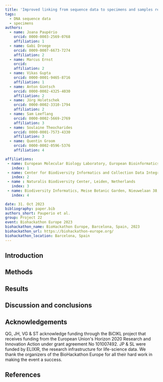 ```yaml
---
title: 'Improved linking from sequence data to specimens and samples repositories'
tags:
  - DNA sequence data
  - specimens
authors:
  - name: Joana Paupério
    orcid: 0000-0003-2569-0768
    affiliation: 1
  - name: Gabi Droege
    orcid: 0009-0007-6673-7274
    affiliation: 2
  - name: Marcus Ernst
    orcid: 
    affiliation: 2
  - name: Vikas Gupta
    orcid: 0000-0001-9465-8716
    affiliation: 1
  - name: Anton Güntsch
    orcid: 0000-0002-4325-4030
    affiliation: 2
  - name: Jörg Holetschek
    orcid: 0000-0002-3310-1794
    affiliation: 2
  - name: Sam Leeflang
    orcid: 0000-0002-5669-2769
    affiliation: 3
  - name: Soulaine Theocharides
    orcid: 0000-0001-7573-4330
    affiliation: 3
  - name: Quentin Groom
    orcid: 0000-0002-0596-5376
    affiliation: 4

affiliations:
 - name: European Molecular Biology Laboratory, European Bioinformatics Institute, Wellcome Genome Campus, Hinxton, Cambridge, CB10 1SD, United Kingdom
   index: 1
 - name: Center for Biodiversity Informatics and Collection Data Integration Botanic Garden and Botanical Museum Berlin, Freie Universität Berlin Königin-Luise-Str. 6-8, 14195 Berlin, Germany
   index: 2
 - name : Naturalis Biodiversity Center, Leiden, Netherlands
   index: 3
 - name: Biodiversity Informatics, Meise Botanic Garden, Nieuwelaan 38, 1860 Meise, Belgium
   index: 4

date: 31. Oct 2023
bibliography: paper.bib
authors_short: Pauperio et al.
group: Project 22
event: Biohackathon Europe 2023
biohackathon_name: BioHackathon Europe, Barcelona, Spain, 2023
biohackathon_url: https://biohackathon-europe.org/
biohackathon_location: Barcelona, Spain
---
```


## Introduction

## Methods

## Results

## Discussion and conclusions

## Acknowledgements
QG, JH, VG & ST acknowledge funding through the BiCIKL project that receives funding from the European Union's Horizon 2020 Research and Innovation Action under grant agreement No 101007492. JP & SL were funded by ELIXIR, the research infrastructure for life-science data. We thank the organizers of the BioHackathon Europe for all their hard work in making the event a success.

## References





